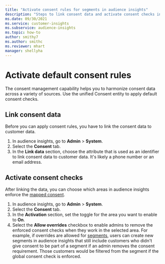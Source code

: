 ```yaml
---
title: "Activate consent rules for segments in audience insights"
description: "Steps to link consent data and activate consent checks in audience insights."
ms.date: 09/30/2021
ms.service: customer-insights
ms.subservice: audience-insights
ms.topic: how-to
author: smithy7
ms.author: smithc
ms.reviewer: mhart
manager: shellyha
---
```


# Activate default consent rules

The consent management capability helps you to harmonize consent data across a variety of sources. Use the unified Consent entity to apply default consent checks.

## Link consent data

Before you can apply consent rules, you have to link the consent data to customer data.

1. In audience insights, go to **Admin** > **System**.
1. Select the **Consent** tab.
1. In the **Link data** section, choose the attribute that is used as an identifier to link consent data to customer data. It's likely a phone number or an email address. 

## Activate consent checks

After linking the data, you can choose which areas in audience insights enforce the [mapped consent](../consent-management/map-consent-data.md). 

1. In audience insights, go to **Admin** > **System**.
1. Select the **Consent** tab.
1. In the **Activation** section, set the toggle for the area you want to enable to **On**.
1. Select the **Allow overrides** checkbox to enable admins to remove the enforced consent checks when they work in the selected area. For example, if overrides are allowed for [segments](segments.md), users can create new segments in audience insights that still include customers who didn't give consent to be part of a segment if an admin removes the consent requirement. Those customers would be filtered from the segment if the global consent check is enforced. 
